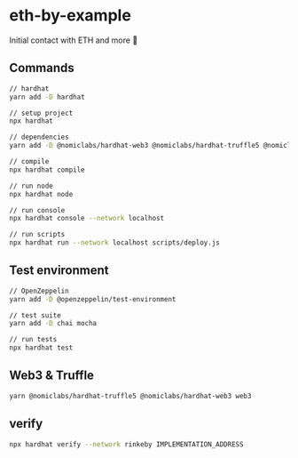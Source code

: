 # eth-by-example

Initial contact with ETH and more 🎉

## Commands

```sh
// hardhat
yarn add -D hardhat

// setup project
npx hardhat

// dependencies
yarn add -D @nomiclabs/hardhat-web3 @nomiclabs/hardhat-truffle5 @nomiclabs/hardhat-ethers ethers

// compile
npx hardhat compile

// run node
npx hardhat node

// run console
npx hardhat console --network localhost

// run scripts
npx hardhat run --network localhost scripts/deploy.js
```

## Test environment

```sh
// OpenZeppelin
yarn add -D @openzeppelin/test-environment

// test suite
yarn add -D chai mocha

// run tests
npx hardhat test
```

## Web3 & Truffle

```sh
yarn @nomiclabs/hardhat-truffle5 @nomiclabs/hardhat-web3 web3
```

## verify

```sh
npx hardhat verify --network rinkeby IMPLEMENTATION_ADDRESS
```
